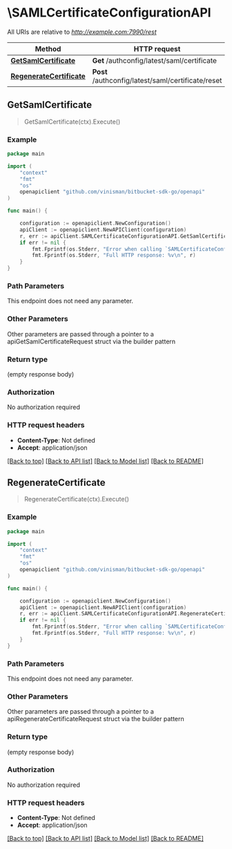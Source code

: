 # \SAMLCertificateConfigurationAPI

All URIs are relative to *http://example.com:7990/rest*

Method | HTTP request | Description
------------- | ------------- | -------------
[**GetSamlCertificate**](SAMLCertificateConfigurationAPI.md#GetSamlCertificate) | **Get** /authconfig/latest/saml/certificate | 
[**RegenerateCertificate**](SAMLCertificateConfigurationAPI.md#RegenerateCertificate) | **Post** /authconfig/latest/saml/certificate/reset | 



## GetSamlCertificate

> GetSamlCertificate(ctx).Execute()





### Example

```go
package main

import (
	"context"
	"fmt"
	"os"
	openapiclient "github.com/vinisman/bitbucket-sdk-go/openapi"
)

func main() {

	configuration := openapiclient.NewConfiguration()
	apiClient := openapiclient.NewAPIClient(configuration)
	r, err := apiClient.SAMLCertificateConfigurationAPI.GetSamlCertificate(context.Background()).Execute()
	if err != nil {
		fmt.Fprintf(os.Stderr, "Error when calling `SAMLCertificateConfigurationAPI.GetSamlCertificate``: %v\n", err)
		fmt.Fprintf(os.Stderr, "Full HTTP response: %v\n", r)
	}
}
```

### Path Parameters

This endpoint does not need any parameter.

### Other Parameters

Other parameters are passed through a pointer to a apiGetSamlCertificateRequest struct via the builder pattern


### Return type

 (empty response body)

### Authorization

No authorization required

### HTTP request headers

- **Content-Type**: Not defined
- **Accept**: application/json

[[Back to top]](#) [[Back to API list]](../README.md#documentation-for-api-endpoints)
[[Back to Model list]](../README.md#documentation-for-models)
[[Back to README]](../README.md)


## RegenerateCertificate

> RegenerateCertificate(ctx).Execute()





### Example

```go
package main

import (
	"context"
	"fmt"
	"os"
	openapiclient "github.com/vinisman/bitbucket-sdk-go/openapi"
)

func main() {

	configuration := openapiclient.NewConfiguration()
	apiClient := openapiclient.NewAPIClient(configuration)
	r, err := apiClient.SAMLCertificateConfigurationAPI.RegenerateCertificate(context.Background()).Execute()
	if err != nil {
		fmt.Fprintf(os.Stderr, "Error when calling `SAMLCertificateConfigurationAPI.RegenerateCertificate``: %v\n", err)
		fmt.Fprintf(os.Stderr, "Full HTTP response: %v\n", r)
	}
}
```

### Path Parameters

This endpoint does not need any parameter.

### Other Parameters

Other parameters are passed through a pointer to a apiRegenerateCertificateRequest struct via the builder pattern


### Return type

 (empty response body)

### Authorization

No authorization required

### HTTP request headers

- **Content-Type**: Not defined
- **Accept**: application/json

[[Back to top]](#) [[Back to API list]](../README.md#documentation-for-api-endpoints)
[[Back to Model list]](../README.md#documentation-for-models)
[[Back to README]](../README.md)

